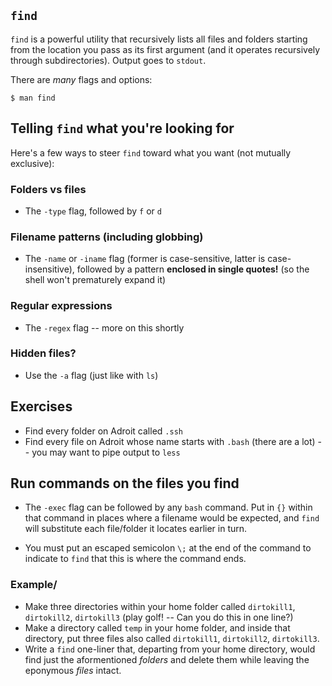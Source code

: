 ## `find`

`find` is a powerful utility that recursively lists all files and folders starting from the location you pass as its first argument
(and it operates recursively through subdirectories).  Output goes to `stdout`.

There are *many* flags and options:
```shell
$ man find
```

## Telling `find` what you're looking for

Here's a few ways to steer `find` toward what you want (not mutually exclusive):

### Folders vs files

* The `-type` flag, followed by `f` or `d`

### Filename patterns (including globbing)

* The `-name` or `-iname` flag (former is case-sensitive, latter is case-insensitive),
followed by a pattern **enclosed in single quotes!** (so the shell won't prematurely expand it)

### Regular expressions

* The `-regex` flag -- more on this shortly

### Hidden files?

* Use the `-a` flag (just like with `ls`)

## Exercises

* Find every folder on Adroit called `.ssh`
* Find every file on Adroit whose name starts with `.bash`  (there are a lot) -- you may want to pipe output to `less`

## Run commands on the files you find

* The `-exec` flag can be followed by any `bash` command.  Put in `{}` within that command in places where a filename would be expected,
and `find` will substitute each file/folder it locates earlier in turn.

* You must put an escaped semicolon `\;` at the end of the command to indicate to `find` that this is where the command ends.



### Example/

* Make three directories within your home folder called `dirtokill1`, `dirtokill2`, `dirtokill3` (play golf! -- Can you do this in one line?)
* Make a directory called `temp` in your home folder, and inside that directory, put three files also called `dirtokill1`, `dirtokill2`, `dirtokill3`.
* Write a `find` one-liner that, departing from your home directory, would find just the aformentioned *folders* and delete them while leaving the eponymous *files* intact.



